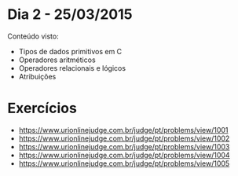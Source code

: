 # Dia 2 - 25/03/2015
Conteúdo visto:

  - Tipos de dados primitivos em C
  - Operadores aritméticos
  - Operadores relacionais e lógicos
  - Atribuições


# Exercícios
  - https://www.urionlinejudge.com.br/judge/pt/problems/view/1001
  - https://www.urionlinejudge.com.br/judge/pt/problems/view/1002
  - https://www.urionlinejudge.com.br/judge/pt/problems/view/1003
  - https://www.urionlinejudge.com.br/judge/pt/problems/view/1004
  - https://www.urionlinejudge.com.br/judge/pt/problems/view/1005
